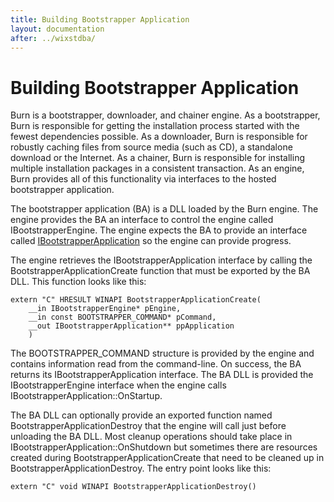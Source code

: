 ```yaml
---
title: Building Bootstrapper Application
layout: documentation
after: ../wixstdba/
---
```

# Building Bootstrapper Application

Burn is a bootstrapper, downloader, and chainer engine. As a bootstrapper, Burn is responsible for getting the installation process started with the fewest dependencies possible. As a downloader, Burn is responsible for robustly caching files from source media (such as CD), a standalone download or the Internet. As a chainer, Burn is responsible for installing multiple installation packages in a consistent transaction. As an engine, Burn provides all of this functionality via interfaces to the hosted bootstrapper application.

The bootstrapper application (BA) is a DLL loaded by the Burn engine. The engine provides the BA an interface to control the engine called IBootstrapperEngine. The engine expects the BA to provide an interface called [IBootstrapperApplication](bootstrapper_application_interface.html) so the engine can provide progress.

The engine retrieves the IBootstrapperApplication interface by calling the BootstrapperApplicationCreate function that must be exported by the BA DLL. This function looks like this:

    extern "C" HRESULT WINAPI BootstrapperApplicationCreate(
        __in IBootstrapperEngine* pEngine,
        __in const BOOTSTRAPPER_COMMAND* pCommand,
        __out IBootstrapperApplication** ppApplication
        )

The BOOTSTRAPPER_COMMAND structure is provided by the engine and contains information read from the command-line. On success, the BA returns its IBootstrapperApplication interface. The BA DLL is provided the IBootstrapperEngine interface when the engine calls IBootstrapperApplication::OnStartup.

The BA DLL can optionally provide an exported function named BootstrapperApplicationDestroy that the engine will call just before unloading the BA DLL. Most cleanup operations should take place in IBootstrapperApplication::OnShutdown but sometimes there are resources created during BootstrapperApplicationCreate that need to be cleaned up in BootstrapperApplicationDestroy. The entry point looks like this:

    extern "C" void WINAPI BootstrapperApplicationDestroy()

